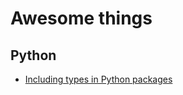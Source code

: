 # Awesome things

## Python

* [Including types in Python packages](https://jugmac00.github.io/blog/bite-my-shiny-type-annotated-library/)
